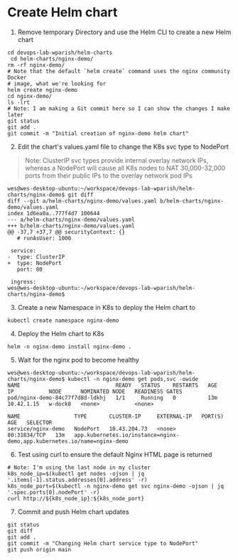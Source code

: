 # Create Helm chart
1. Remove temporary Directory and use the Helm CLI to create a new Helm chart
```
cd devops-lab-wparish/helm-charts
 cd helm-charts/nginx-demo/
rm -rf nginx-demo/
# Note that the default `helm create` command uses the nginx community Docker
# image, what we're looking for
helm create nginx-demo
cd nginx-demo/
ls -lrt
# Note: I am making a Git commit here so I can show the changes I make later
git status
git add .
git commit -m "Initial creation of nginx-demo helm chart"
```

2. Edit the chart's values.yaml file to change the K8s svc type to NodePort
> Note: ClusterIP svc types provide internal overlay network IPs, whereas a
 NodePort will cause all K8s nodes to NAT 30,000-32,000 ports from their public
 IPs to the overlay network pod IPs
```
wes@wes-desktop-ubuntu:~/workspace/devops-lab-wparish/helm-charts/nginx-demo$ git diff
diff --git a/helm-charts/nginx-demo/values.yaml b/helm-charts/nginx-demo/values.yaml
index 1d6ea0a..777f4d7 100644
--- a/helm-charts/nginx-demo/values.yaml
+++ b/helm-charts/nginx-demo/values.yaml
@@ -37,7 +37,7 @@ securityContext: {}
   # runAsUser: 1000

 service:
-  type: ClusterIP
+  type: NodePort
   port: 80

 ingress:
wes@wes-desktop-ubuntu:~/workspace/devops-lab-wparish/helm-charts/nginx-demo$
```

3. Create a new Namespace in K8s to deploy the Helm chart to
```
kubectl create namespace nginx-demo
```

4. Deploy the Helm chart to K8s
```
helm -n nginx-demo install nginx-demo .
```

5. Wait for the nginx pod to become healthy
```
wes@wes-desktop-ubuntu:~/workspace/devops-lab-wparish/helm-charts/nginx-demo$ kubectl -n nginx-demo get pods,svc -owide
NAME                              READY   STATUS    RESTARTS   AGE   IP           NODE      NOMINATED NODE   READINESS GATES
pod/nginx-demo-84c77f7d8d-ldkhj   1/1     Running   0          13m   10.42.1.15   w-dock8   <none>           <none>

NAME                 TYPE       CLUSTER-IP     EXTERNAL-IP   PORT(S)        AGE   SELECTOR
service/nginx-demo   NodePort   10.43.204.73   <none>        80:31834/TCP   13m   app.kubernetes.io/instance=nginx-demo,app.kubernetes.io/name=nginx-demo
```

6. Test using curl to ensure the default Nginx HTML page is returned
```
# Note: I'm using the last node in my cluster
k8s_node_ip=$(kubectl get nodes -ojson | jq '.items[-1].status.addresses[0].address' -r)
k8s_node_port=$(kubectl -n nginx-demo get svc nginx-demo -ojson | jq '.spec.ports[0].nodePort' -r)
curl http://${k8s_node_ip}:${k8s_node_port}
```

7. Commit and push Helm chart updates
```
git status
git diff
git add .
git commit -m "Changing Helm chart service type to NodePort"
git push origin main
```